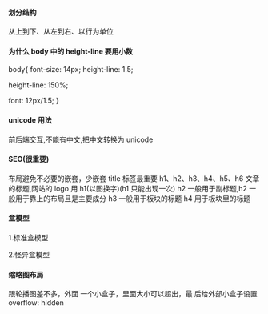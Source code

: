 <!--
 * @Author: your name
 * @Date: 2021-09-14 10:09:59
 * @LastEditTime: 2021-11-08 09:31:49
 * @LastEditors: your name
 * @Description: 打开koroFileHeader查看配置 进行设置: https://github.com/OBKoro1/koro1FileHeader/wiki/%E9%85%8D%E7%BD%AE
 * @FilePath: \note\HTML\HTML开发中常见的问题.md
-->

#### 划分结构

从上到下、从左到右、以行为单位

#### 为什么 body 中的 height-line 要用小数

body{
font-size: 14px;
height-line: 1.5;

<!-- 这个行高会给子元素继承 -->

height-line: 150%;

<!-- 子元素的行高都为21px -->

font: 12px/1.5;
}

#### unicode 用法

前后端交互,不能有中文,把中文转换为 unicode

#### SEO(很重要)

布局避免不必要的嵌套，少嵌套
title 标签最重要
h1、h2、h3、h4、h5、h6
文章的标题,网站的 logo 用 h1(以图换字)(h1 只能出现一次)
h2 一般用于副标题,h2 一般用于靠上的布局且是主要成分
h3 一般用于板块的标题
h4 用于板块里的标题

#### 盒模型

1.标准盒模型

2.怪异盒模型

#### 缩略图布局

跟轮播图差不多，外面
一个小盒子，里面大小可以超出，最
后给外部小盒子设置 overflow: hidden
